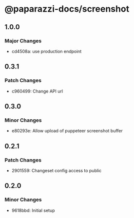 # @paparazzi-docs/screenshot

## 1.0.0

### Major Changes

- cd4508a: use production endpoint

## 0.3.1

### Patch Changes

- c960499: Change API url

## 0.3.0

### Minor Changes

- e80293e: Allow upload of puppeteer screenshot buffer

## 0.2.1

### Patch Changes

- 2901559: Changeset config access to public

## 0.2.0

### Minor Changes

- 9618bbd: Initial setup
